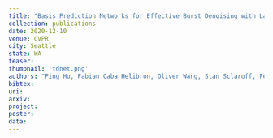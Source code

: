 ```yaml
---
title: "Basis Prediction Networks for Effective Burst Denoising with Large Kernels"
collection: publications
date: 2020-12-10
venue: CVPR
city: Seattle
state: WA
teaser:
thumbnail: 'tdnet.png'
authors: "Ping Hu, Fabian Caba Helibron, Oliver Wang, Stan Sclaroff, Federico Perazzi"
bibtex:
uri:
arxiv:
project:
poster:
data:
---
```

